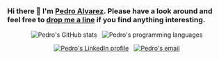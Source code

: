 ### Hi there 👋 I'm [Pedro Alvarez](https://github.com/iampedroalz). Please have a look around and feel free to [drop me a line](mailto:p.alvarezguirado@gmail.com) if you find anything interesting. 

<p align="center">
  <img style="display:inline-block" src="https://github-readme-stats.vercel.app/api?username=iampedroalz&show_icons=true&theme=dracula&count_private=true&include_all_commits=true" alt="Pedro's GitHub stats"/>
  &nbsp;
  <img style="display:inline-block" src="https://github-readme-stats.vercel.app/api/top-langs/?username=iampedroalz&theme=dracula&hide=HTML,%20Jupyter%20Notebook,%20Smarty&langs_count=7&layout=compact" alt="Pedro's programming languages"/>
</p>

<p align="center">
  <a href="https://es.linkedin.com/in/palvarezguirado" target="_blank"><img src="https://img.shields.io/badge/LinkedIn-0077B5?style=for-the-badge&logo=linkedin&logoColor=white" alt="Pedro's LinkedIn profile"/></a>
  &nbsp;
  <a href="mailto:teticio@gmail.com" target="_blank"><img src="https://img.shields.io/badge/Gmail-D14836?style=for-the-badge&logo=gmail&logoColor=white" alt="Pedro's email"/></a>
</p>
<!--
**iampedroalz/iampedroalz** is a ✨ _special_ ✨ repository because its `README.md` (this file) appears on your GitHub profile.

Here are some ideas to get you started:

- 🔭 I’m currently working on ...
- 🌱 I’m currently learning ...
- 👯 I’m looking to collaborate on ...
- 🤔 I’m looking for help with ...
- 💬 Ask me about ...
- 📫 How to reach me: ...
- 😄 Pronouns: ...
- ⚡ Fun fact: ...
-->
